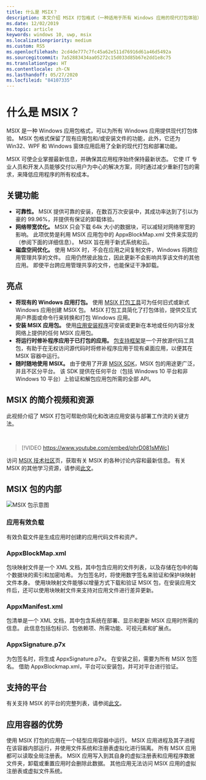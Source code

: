 ```yaml
---
title: 什么是 MSIX？
description: 本文介绍 MSIX 打包格式（一种适用于所有 Windows 应用的现代打包体验）的基础知识。
ms.date: 12/02/2019
ms.topic: article
keywords: windows 10, uwp, msix
ms.localizationpriority: medium
ms.custom: RS5
ms.openlocfilehash: 2cd4de777c7fc45a62e511d76916d61a46d5492a
ms.sourcegitcommit: 7a52883434aa05272c15d033d85b67e2dd1e8c75
ms.translationtype: HT
ms.contentlocale: zh-CN
ms.lasthandoff: 05/27/2020
ms.locfileid: "84107335"
---
```

# <a name="what-is-msix"></a>什么是 MSIX？

MSIX 是一种 Windows 应用包格式，可以为所有 Windows 应用提供现代打包体验。 MSIX 包格式保留了现有应用包和/或安装文件的功能，此外，它还为 Win32、WPF 和 Windows 窗体应用启用了全新的现代打包和部署功能。

MSIX 可使企业掌握最新信息，并确保其应用程序始终保持最新状态。 它使 IT 专业人员和开发人员能够交付以用户为中心的解决方案，同时通过减少重新打包的需求，来降低应用程序的所有权成本。

## <a name="key-features"></a>关键功能

* **可靠性。** MSIX 提供可靠的安装，在数百万次安装中，其成功率达到了引以为豪的 99.96%，并提供有保证的卸载体验。
* **网络带宽优化。** MSIX 只会下载 64k 大小的数据块，可以减轻对网络带宽的影响。 此项优势是利用 MSIX 应用包中的 AppxBlockMap.xml 文件来实现的（参阅下面的详细信息）。 MSIX 旨在用于新式系统和云。
* **磁盘空间优化。** 使用 MSIX 时，不会在应用之间复制文件，Windows 将跨应用管理共享的文件。 应用仍然彼此独立，因此更新不会影响共享该文件的其他应用。 即使平台跨应用管理共享的文件，也能保证干净卸载。

## <a name="highlights"></a>亮点

* **将现有的 Windows 应用打包。** 使用 [MSIX 打包工具](packaging-tool/mpt-overview.md)可为任何旧式或新式 Windows 应用创建 MSIX 包。 MSIX 打包工具简化了打包体验，提供交互式用户界面或命令行来转换和打包 Windows 应用。
* **安装 MSIX 应用包。** 使用[应用安装程序](app-installer/app-installer-root.md)可安装或更新在本地或任何内容分发网络上提供的任何 MSIX 应用包。
* **将运行时修补程序应用于已打包的应用。** [包支持框架](psf/package-support-framework-overview.md)是一个开放源代码工具包，有助于在无权访问源代码时将修补程序应用于现有桌面应用，以便其在 MSIX 容器中运行。
* **随时随地使用 MSIX。** 由于使用了开源 [MSIX SDK](msix-sdk/sdk-overview.md)，MSIX 包的用途更广泛，并且不区分平台。 该 SDK 提供在任何平台（包括 Windows 10 平台和非 Windows 10 平台）上验证和解包应用包所需的全部 API。

## <a name="introduction-video-to-msix-and-resources"></a>MSIX 的简介视频和资源

此视频介绍了 MSIX 打包可帮助你简化和改进应用安装与部署工作流的关键方法。

<br/>

> [!VIDEO https://www.youtube.com/embed/phrD081sMWc]

访问 [MSIX 技术社区](https://aka.ms/msixcommunity)页，获取有关 MSIX 的各种讨论内容和最新信息。 有关 MSIX 的其他学习资源，请参阅[此文](resources.md)。

## <a name="inside-an-msix-package"></a>MSIX 包的内部

![MSIX 包示意图](package/images/msixpackage.png)

### <a name="app-payload"></a>应用有效负载

有效负载文件是生成应用时创建的应用代码文件和资产。

### <a name="appxblockmapxml"></a>AppxBlockMap.xml

包块映射文件是一个 XML 文档，其中包含应用的文件列表，以及存储在包中的每个数据块的索引和加密哈希。 为包签名时，将使用数字签名来验证和保护块映射文件本身。 使用块映射文件能够以增量方式下载和验证 MSIX 包，在安装应用文件后，还可以使用块映射文件来支持对应用文件进行差异更新。

### <a name="appxmanifestxml"></a>AppxManifest.xml

包清单是一个 XML 文档，其中包含系统在部署、显示和更新 MSIX 应用时所需的信息。 此信息包括包标识、包依赖项、所需功能、可视元素和扩展点。

### <a name="appxsignaturep7x"></a>AppxSignature.p7x

为包签名时，将生成 AppxSignature.p7x。 在安装之前，需要为所有 MSIX 包签名。 借助 AppxBlockmap.xml，平台可以安装包，并可对平台进行验证。

## <a name="supported-platforms"></a>支持的平台

有关支持 MSIX 的平台的完整列表，请参阅[此文](supported-platforms.md)。

## <a name="benefits-of-app-containers"></a>应用容器的优势

使用 MSIX 打包的应用在一个轻型应用容器中运行。 MSIX 应用进程及其子进程在该容器内部运行，并使用文件系统和注册表虚拟化进行隔离。 所有 MSIX 应用都可以读取全局注册表。 MSIX 应用写入到其自身的虚拟注册表和应用程序数据文件夹，卸载或重置应用时会删除此数据。 其他应用无法访问 MSIX 应用的虚拟注册表或虚拟文件系统。
